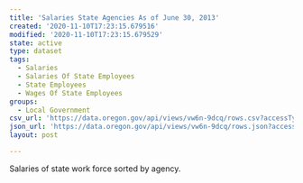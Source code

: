 ```yaml
---
title: 'Salaries State Agencies As of June 30, 2013'
created: '2020-11-10T17:23:15.679516'
modified: '2020-11-10T17:23:15.679529'
state: active
type: dataset
tags:
  - Salaries
  - Salaries Of State Employees
  - State Employees
  - Wages Of State Employees
groups:
  - Local Government
csv_url: 'https://data.oregon.gov/api/views/vw6n-9dcq/rows.csv?accessType=DOWNLOAD'
json_url: 'https://data.oregon.gov/api/views/vw6n-9dcq/rows.json?accessType=DOWNLOAD'
layout: post

---
```

Salaries of state work force sorted by agency.
